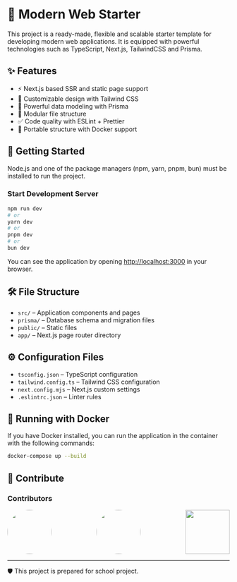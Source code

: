 # 🚀 Modern Web Starter

This project is a ready-made, flexible and scalable starter template for developing modern web applications. It is equipped with powerful technologies such as TypeScript, Next.js, TailwindCSS and Prisma.

## ✨ Features

- ⚡️ Next.js based SSR and static page support
- 🎨 Customizable design with Tailwind CSS
- 🔐 Powerful data modeling with Prisma
- 🧩 Modular file structure
- ✅ Code quality with ESLint + Prettier
- 🐳 Portable structure with Docker support

## 🚀 Getting Started

Node.js and one of the package managers (npm, yarn, pnpm, bun) must be installed to run the project.

### Start Development Server

```bash
npm run dev
# or
yarn dev
# or
pnpm dev
# or
bun dev
```

You can see the application by opening [http://localhost:3000](http://localhost:3000) in your browser.

## 🛠️ File Structure

- `src/` – Application components and pages
- `prisma/` – Database schema and migration files
- `public/` – Static files
- `app/` – Next.js page router directory

## ⚙️ Configuration Files

- `tsconfig.json` – TypeScript configuration
- `tailwind.config.ts` – Tailwind CSS configuration
- `next.config.mjs` – Next.js custom settings
- `.eslintrc.json` – Linter rules

## 🐳 Running with Docker

If you have Docker installed, you can run the application in the container with the following commands:

```bash
docker-compose up --build
```

## 💬 Contribute

### Contributors

<div style="display: flex; justify-content: space-between;">
  <a href="https://github.com/BatuhanARK">
    <img src="https://github.com/BatuhanARK.png" width="100" style="border-radius: 50%;" />
  </a>
  <a href="https://github.com/ceyda125">
    <img src="https://github.com/ceyda125.png" width="100" style="border-radius: 50%;" />
  </a>
  <a href="https://github.com/sldrdm">
    <img src="https://github.com/sldrdm.png" width="100" style="border-radius: 50;" />
  </a>
</div>


---

🛡️ This project is prepared for school project.